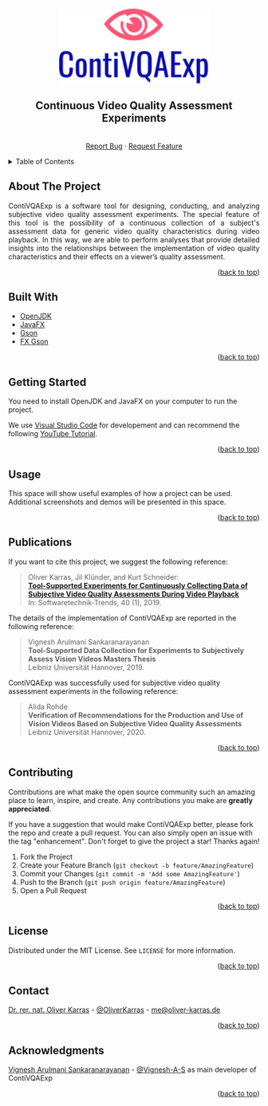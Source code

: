 <!-- PROJECT SHIELDS -->
<!--
*** I'm using markdown "reference style" links for readability.
*** Reference links are enclosed in brackets [ ] instead of parentheses ( ).
*** See the bottom of this document for the declaration of the reference variables
*** for contributors-url, forks-url, etc. This is an optional, concise syntax you may use.
*** https://www.markdownguide.org/basic-syntax/#reference-style-links
-->
<!--[![Twitter][twitter-shield]][twitter-url]
[![LinkedIn][linkedin-shield]][linkedin-url]
-->

<!-- PROJECT LOGO -->
<br />
<div align="center">
  <a href="https://github.com/okarras/ContiVQAExp">
    <img src="src/img/logo.svg" alt="Logo" width="300" height="150">
  </a>

<h2 align="center">Continuous Video Quality Assessment Experiments</h2>

  <p align="center">
  <br />
    <!--<a href="https://github.com/okarras/ContiVQAExp">View Demo</a>
    ·-->
    <a href="https://github.com/okarras/ContiVQAExp/issues">Report Bug</a>
    ·
    <a href="https://github.com/okarra/ContiVQAExp/issues">Request Feature</a>
  </p>
</div>

<!-- TABLE OF CONTENTS -->
<details>
  <summary>Table of Contents</summary>
  <ol>
    <li><a href="#about-the-project">About The Project</a></li>
    <li><a href="#built-with">Built With</a></li>
    <li><a href="#getting-started">Getting Started</a></li>
    <li><a href="#usage">Usage</a></li>
    <li><a href="#publications">Publications</a></li>
    <li><a href="#contributing">Contributing</a></li>
    <li><a href="#license">License</a></li>
    <li><a href="#contact">Contact</a></li>
    <li><a href="#acknowledgments">Acknowledgments</a></li>
  </ol>
</details>

<!-- ABOUT THE PROJECT -->
## About The Project

<!--[![Product Name Screen Shot][product-screenshot]](https://github.com/okarras/ContiVQAExp)-->

<p align="justify">
    ContiVQAExp is a software tool for designing, conducting, and analyzing subjective video quality assessment experiments. The special feature of this tool is the possibility of a continuous collection of a subject's assessment data for generic video quality characteristics during video playback. In this way, we are able to perform analyses that provide detailed insights into the relationships between the implementation of video quality characteristics and their effects on a viewer’s quality assessment.
</p>

<p align="right">(<a href="#top">back to top</a>)</p>

## Built With

* [OpenJDK](https://openjdk.java.net/)
* [JavaFX](https://openjfx.io/)
* [Gson](https://github.com/google/gson)
* [FX Gson](https://github.com/joffrey-bion/fx-gson)

<p align="right">(<a href="#top">back to top</a>)</p>

<!-- GETTING STARTED -->
## Getting Started

You need to install OpenJDK and JavaFX on your computer to run the project.

We use [Visual Studio Code](https://code.visualstudio.com/) for developement and can recommend the following [YouTube Tutorial](https://www.youtube.com/watch?v=H67COH9F718).

<p align="right">(<a href="#top">back to top</a>)</p>

<!-- USAGE EXAMPLES -->
## Usage

This space will show useful examples of how a project can be used. Additional screenshots and demos will be presented in this space.

<p align="right">(<a href="#top">back to top</a>)</p>

<!-- PUBLICATIONS -->
## Publications

If you want to cite this project, we suggest the following reference:

>Oliver Karras, Jil Klünder, and Kurt Schneider:<br/>
>[__Tool-Supported Experiments for Continuously Collecting Data of Subjective Video Quality Assessments During Video Playback__](https://pi.informatik.uni-siegen.de/gi/stt/40_1/01_Fachgruppenberichte/FGRE2019/Karras.pdf)<br/>
>In: Softwaretechnik-Trends, 40 (1), 2019.

The details of the implementation of ContiVQAExp are reported in the following reference:

>Vignesh Arulmani Sankaranarayanan<br/>
>__Tool-Supported Data Collection for Experiments to Subjectively Assess Vision Videos Masters Thesis__<br/>
>Leibniz Universität Hannover, 2019.

ContiVQAExp was successfully used for subjective video quality assessment experiments in the following reference:

>Alida Rohde<br/>
>__Verification of Recommendations for the Production and Use of Vision Videos Based on Subjective Video Quality Assessments__<br/>
>Leibniz Universität Hannover, 2020.

<p align="right">(<a href="#top">back to top</a>)</p>

<!-- CONTRIBUTING -->
## Contributing

Contributions are what make the open source community such an amazing place to learn, inspire, and create. Any contributions you make are **greatly appreciated**.

If you have a suggestion that would make ContiVQAExp better, please fork the repo and create a pull request. You can also simply open an issue with the tag "enhancement".
Don't forget to give the project a star! Thanks again!

1. Fork the Project
2. Create your Feature Branch (`git checkout -b feature/AmazingFeature`)
3. Commit your Changes (`git commit -m 'Add some AmazingFeature'`)
4. Push to the Branch (`git push origin feature/AmazingFeature`)
5. Open a Pull Request

<p align="right">(<a href="#top">back to top</a>)</p>

<!-- LICENSE -->
## License

Distributed under the MIT License. See `LICENSE` for more information.

<p align="right">(<a href="#top">back to top</a>)</p>

<!-- CONTACT -->
## Contact

[Dr. rer. nat. Oliver Karras](https://www.oliver-karras.de) - [@OliverKarras](https://twitter.com/OliverKarras) - me@oliver-karras.de

<p align="right">(<a href="#top">back to top</a>)</p>

<!-- ACKNOWLEDGMENTS -->
## Acknowledgments

[Vignesh Arulmani Sankaranarayanan](https://www.linkedin.com/in/vignesh-a-aa2672127/) - [@Vignesh-A-S](https://github.com/vignesh-a-s) as main developer of ContiVQAExp 

<p align="right">(<a href="#top">back to top</a>)</p>